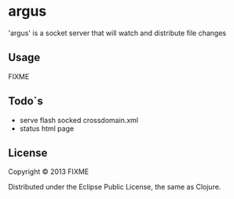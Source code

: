 # argus

'argus' is a socket server that will watch and distribute file changes

## Usage

FIXME

## Todo`s

- serve flash socked crossdomain.xml
- status html page


## License

Copyright © 2013 FIXME

Distributed under the Eclipse Public License, the same as Clojure.
